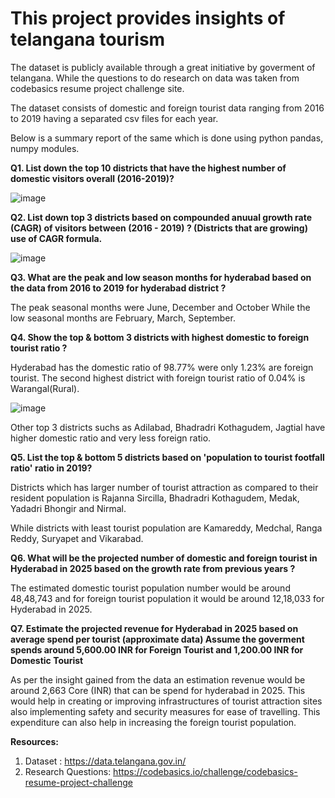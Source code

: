 # This project provides insights of telangana tourism
The dataset is publicly available through a great initiative by goverment of telangana. While the questions to do research on data was taken from codebasics resume project challenge site.

The dataset consists of domestic and foreign tourist data ranging from 2016 to 2019 having a separated csv files for each year.

Below is a summary report of the same which is done using python pandas, numpy modules.

**Q1. List down the top 10 districts that have the highest number of domestic visitors overall (2016-2019)?**

![image](https://github.com/user-attachments/assets/181036eb-4f2c-472f-afba-be29a2e6ba6c)

**Q2. List down top 3 districts based on compounded anuual growth rate (CAGR) of visitors between (2016 - 2019) ? (Districts that are growing) use of CAGR formula.**

![image](https://github.com/user-attachments/assets/44ae20c4-048f-4361-9d9e-56f4f2ce01ec)

**Q3. What are  the peak and low season months for hyderabad based on the data from 2016 to 2019 for hyderabad district ?**

The peak seasonal months were June, December and October While the low seasonal months are February, March, September.

**Q4. Show the top & bottom 3 districts with highest domestic to foreign tourist ratio ?**

Hyderabad has the domestic ratio of 98.77% were only 1.23% are foreign tourist. The second highest district with foreign tourist ratio of 0.04% is Warangal(Rural).

![image](https://github.com/user-attachments/assets/a127ac7e-4922-469e-ba73-eb11be7bbaed)

Other top 3 districts suchs as Adilabad, Bhadradri Kothagudem, Jagtial have higher domestic ratio and very less foreign ratio.

**Q5. List the top & bottom 5 districts based on 'population to tourist footfall ratio' ratio in 2019?**

Districts which has larger number of tourist attraction as compared to their resident population is Rajanna Sircilla, Bhadradri Kothagudem, Medak, Yadadri Bhongir and Nirmal.

While districts with least tourist population are Kamareddy, Medchal, Ranga Reddy, Suryapet and Vikarabad.

**Q6. What will be the projected number of domestic and foreign tourist in Hyderabad in 2025 based on the growth rate from previous years ?**

The estimated domestic tourist population number would be around 48,48,743 and for foreign tourist population it would be around 12,18,033 for Hyderabad in 2025.

**Q7. Estimate the projected revenue for Hyderabad in 2025 based on average spend per tourist (approximate data)
Assume the goverment spends around 5,600.00 INR for Foreign Tourist and 1,200.00 INR for Domestic Tourist**

As per the insight gained from the data an estimation revenue would be around 2,663 Core (INR) that can be spend for hyderabad in 2025. This would help in creating or improving infrastructures of tourist attraction sites also implementing safety and security measures for ease of travelling. This expenditure can also help in increasing the foreign tourist population. 

**Resources:**
1. Dataset : https://data.telangana.gov.in/
2. Research Questions: https://codebasics.io/challenge/codebasics-resume-project-challenge
